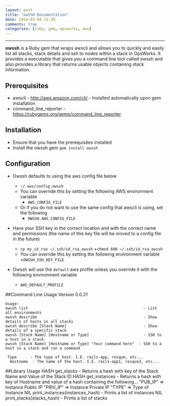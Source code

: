 ```yaml
---
layout: post
title: "owSSH Documentation"
date: 2014-03-04 11:30
comments: true
categories: [ruby, gem, opsworks, aws]
---
```

______
**owssh** is a Ruby gem that wraps awscli and allows you to quickly and easily list all stacks, stack details and ssh to nodes within a stack in OpsWorks. It provides a executable that gives you a command line tool called owssh and also provides a library that returns usable objects containing stack information.


## Prerequisites
+ awscli - http://aws.amazon.com/cli/ - Installed automatically upon gem installation
+ command_line_reporter - https://rubygems.org/gems/command_line_reporter


## Installation
+ Ensure that you have the prerequisites installed
+ Install the owssh gem
    `gem install owssh`


## Configuration
+ Owssh defaults to using the aws config file below
    + `~/.aws/config.owssh`
    + You can override this by setting the following AWS environment variable
      + `AWS_CONFIG_FILE`
    + Or if you do not want to use the same config that awscli is using, set the following
      + `OWSSH_AWS_CONFIG_FILE`


+ Have your SSH key in the correct location and with the correct name and permissions (the name of this key file will be moved to a config file in the future)
    + `cp my_id_rsa ~/.ssh/id_rsa_owssh`
      +`chmod 600 ~/.ssh/id_rsa_owssh`
    + You can override this by setting the following environment variable
      +`OWSSH_SSH_KEY_FILE`


+ Owssh will use the `default` aws profile unless you override it with the following environment variable
    + `AWS_DEFAULT_PROFILE`


##Command Line Usage
    Version 0.0.21

    Usage:
    owssh list                                                   - List all environments
    owssh describe                                               - Show details of hosts in all stacks
    owssh describe [Stack Name]                                  - Show details of a specific stack
    owssh [Stack Name] [Hostname or Type]                        - SSH to a host in a stack
    owssh [Stack Name] [Hostname or Type] "Your command here"  - SSH to a host in a stack and run a command

     Type      - The type of host. I.E. rails-app, resque, etc...
      Hostname  - The name of the host. I.E. rails-app1, resque1, etc...


##Library Usage
    HASH get_stacks                      - Returns a hash with key of the Stack Name and Value of the Stack ID
    HASH get_instances                   - Returns a hash with key of Hostname and value of a hash containing the following...
                                            "PUB_IP"  => Instance Public IP
                                            "PRIV_IP" => Instance Private IP
                                            "TYPE"    => Type of Instance
    NIL  print_instances(instances_hash) - Prints a list of instances
    NIL  print_stacks(stacks_hash)       - Prints a list of stacks
